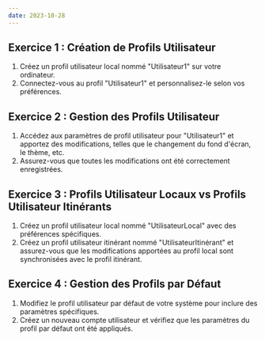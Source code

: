 ```yaml
---
date: 2023-10-28
---
```


## Exercice 1 : Création de Profils Utilisateur

1. Créez un profil utilisateur local nommé "Utilisateur1" sur votre ordinateur.
2. Connectez-vous au profil "Utilisateur1" et personnalisez-le selon vos préférences.

## Exercice 2 : Gestion des Profils Utilisateur

1. Accédez aux paramètres de profil utilisateur pour "Utilisateur1" et apportez des modifications, telles que le changement du fond d'écran, le thème, etc.
2. Assurez-vous que toutes les modifications ont été correctement enregistrées.

## Exercice 3 : Profils Utilisateur Locaux vs Profils Utilisateur Itinérants

1. Créez un profil utilisateur local nommé "UtilisateurLocal" avec des préférences spécifiques.
2. Créez un profil utilisateur itinérant nommé "UtilisateurItinérant" et assurez-vous que les modifications apportées au profil local sont synchronisées avec le profil itinérant.

## Exercice 4 : Gestion des Profils par Défaut

1. Modifiez le profil utilisateur par défaut de votre système pour inclure des paramètres spécifiques.
2. Créez un nouveau compte utilisateur et vérifiez que les paramètres du profil par défaut ont été appliqués.

